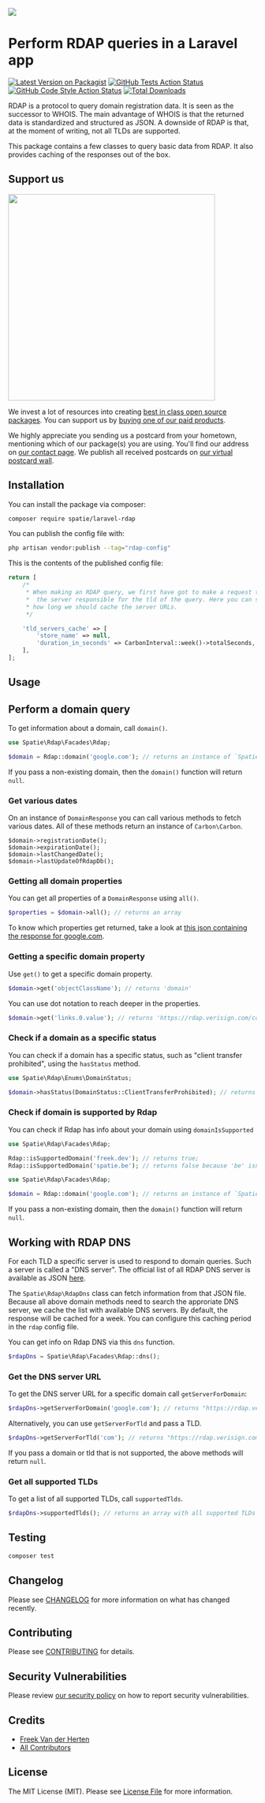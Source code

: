 
[<img src="https://github-ads.s3.eu-central-1.amazonaws.com/support-ukraine.svg?t=1" />](https://supportukrainenow.org)

# Perform RDAP queries in a Laravel app

[![Latest Version on Packagist](https://img.shields.io/packagist/v/spatie/laravel-rdap.svg?style=flat-square)](https://packagist.org/packages/spatie/laravel-rdap)
[![GitHub Tests Action Status](https://img.shields.io/github/workflow/status/spatie/laravel-rdap/run-tests?label=tests)](https://github.com/spatie/laravel-rdap/actions?query=workflow%3Arun-tests+branch%3Amain)
[![GitHub Code Style Action Status](https://img.shields.io/github/workflow/status/spatie/laravel-rdap/Check%20&%20fix%20styling?label=code%20style)](https://github.com/spatie/laravel-rdap/actions?query=workflow%3A"Check+%26+fix+styling"+branch%3Amain)
[![Total Downloads](https://img.shields.io/packagist/dt/spatie/laravel-rdap.svg?style=flat-square)](https://packagist.org/packages/spatie/laravel-rdap)

RDAP is a protocol to query domain registration data. It is seen as the successor to WHOIS. The main advantage of WHOIS is that the returned data is standardized and structured as JSON. A downside of RDAP is that, at the moment of writing, not all TLDs are supported.

This package contains a few classes to query basic data from RDAP. It also provides caching of the responses out of the box.

## Support us

[<img src="https://github-ads.s3.eu-central-1.amazonaws.com/laravel-rdap.jpg?t=1" width="419px" />](https://spatie.be/github-ad-click/laravel-rdap)

We invest a lot of resources into creating [best in class open source packages](https://spatie.be/open-source). You can support us by [buying one of our paid products](https://spatie.be/open-source/support-us).

We highly appreciate you sending us a postcard from your hometown, mentioning which of our package(s) you are using. You'll find our address on [our contact page](https://spatie.be/about-us). We publish all received postcards on [our virtual postcard wall](https://spatie.be/open-source/postcards).

## Installation

You can install the package via composer:

```bash
composer require spatie/laravel-rdap
```


You can publish the config file with:

```bash
php artisan vendor:publish --tag="rdap-config"
```

This is the contents of the published config file:

```php
return [
    /*
     * When making an RDAP query, we first have got to make a request to determine
     *  the server responsible for the tld of the query. Here you can specify
     * how long we should cache the server URLs.
     */

    'tld_servers_cache' => [
        'store_name' => null,
        'duration_in_seconds' => CarbonInterval::week()->totalSeconds,
    ],
];
```

## Usage


## Perform a domain query

To get information about a domain, call `domain()`.

```php
use Spatie\Rdap\Facades\Rdap;

$domain = Rdap::domain('google.com'); // returns an instance of `Spatie\Rdap\Responses\DomainResponse`
```

If you pass a non-existing domain, then the `domain()` function will return `null`.

### Get various dates

On an instance of `DomainResponse` you can call various methods to fetch various dates. All of these methods return an instance of `Carbon\Carbon`.

```
$domain->registrationDate();
$domain->expirationDate();
$domain->lastChangedDate();
$domain->lastUpdateOfRdapDb();
```

### Getting all domain properties

You can get all properties of a `DomainResponse` using `all()`.

```php
$properties = $domain->all(); // returns an array
```

To know which properties get returned, take a look at [this json containing the response for google.com](https://github.com/spatie/laravel-rdap/blob/b37a323a2743d7ae21c397367446160900aad517/tests/TestSupport/stubs/google-domain.json).

### Getting a specific domain property

Use `get()` to get a specific domain property.

```php
$domain->get('objectClassName'); // returns 'domain'
```

You can use dot notation to reach deeper in the properties.

```php
$domain->get('links.0.value'); // returns 'https://rdap.verisign.com/com/v1/domain/GOOGLE.COM'
```

### Check if a domain as a specific status

You can check if a domain has a specific status, such as "client transfer prohibited", using the `hasStatus` method.

```php
use Spatie\Rdap\Enums\DomainStatus;

$domain->hasStatus(DomainStatus::ClientTransferProhibited); // returns a boolean
```

### Check if domain is supported by Rdap

You can check if Rdap has info about your domain using `domainIsSupported`

```php
use Spatie\Rdap\Facades\Rdap;

Rdap::isSupportedDomain('freek.dev'); // returns true;
Rdap::isSupportedDomain('spatie.be'); // returns false because 'be' isn't currently a supported tld;
```

```php
use Spatie\Rdap\Facades\Rdap;

$domain = Rdap::domain('google.com'); // returns an instance of `Spatie\Rdap\Responses\DomainResponse`
```

If you pass a non-existing domain, then the `domain()` function will return `null`.

## Working with RDAP DNS

For each TLD a specific server is used to respond to domain queries. Such a server is called a "DNS server". The official list of all RDAP DNS server is available as JSON [here](https://data.iana.org/rdap/dns.json).

The `Spatie\Rdap\RdapDns` class can fetch information from that JSON file. Because all above domain methods need to search the approriate DNS server, we cache the list with available DNS servers. By default, the response will be cached for a week. You can configure this caching period in the `rdap` config file.

You can get info on Rdap DNS via this `dns` function.

```php
$rdapDns = Spatie\Rdap\Facades\Rdap::dns();
```

### Get the DNS server URL

To get the DNS server URL for a specific domain call  `getServerForDomain`:

```php
$rdapDns->getServerForDomain('google.com'); // returns "https://rdap.verisign.com/com/v1/"
```

Alternatively, you can use `getServerForTld` and pass a TLD.

```php
$rdapDns->getServerForTld('com'); // returns "https://rdap.verisign.com/com/v1/"
```

If you pass a domain or tld that is not supported, the above methods will return `null`.

### Get all supported TLDs

To get a list of all supported TLDs, call `supportedTlds`.

```php
$rdapDns->supportedTlds(); // returns an array with all supported TLDs
```

## Testing

```bash
composer test
```

## Changelog

Please see [CHANGELOG](CHANGELOG.md) for more information on what has changed recently.

## Contributing

Please see [CONTRIBUTING](https://github.com/spatie/.github/blob/main/CONTRIBUTING.md) for details.

## Security Vulnerabilities

Please review [our security policy](../../security/policy) on how to report security vulnerabilities.

## Credits

- [Freek Van der Herten](https://github.com/freekmurze)
- [All Contributors](../../contributors)

## License

The MIT License (MIT). Please see [License File](LICENSE.md) for more information.
